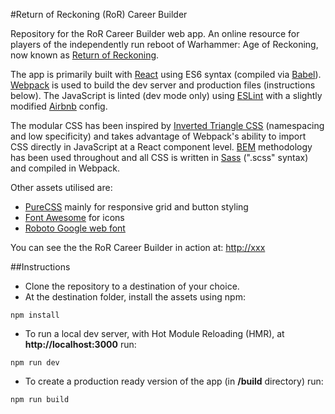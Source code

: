 #Return of Reckoning (RoR) Career Builder

Repository for the RoR Career Builder web app. An online resource for players of the independently run reboot of Warhammer: Age of Reckoning, now known as [Return of Reckoning](https://www.returnofreckoning.com/).

The app is primarily built with [React](https://facebook.github.io/react/) using ES6 syntax (compiled via [Babel](https://babeljs.io)). [Webpack](https://webpack.github.io) is used to build the dev server and production files (instructions below). The JavaScript is linted (dev mode only) using [ESLint](http://eslint.org/) with a slightly modified [Airbnb](https://github.com/airbnb/javascript/tree/master/packages/eslint-config-airbnb) config.

The modular CSS has been inspired by [Inverted Triangle CSS](http://itcss.io) (namespacing and low specificity) and takes advantage of Webpack's ability to import CSS directly in JavaScript at a React component level. [BEM](https://en.bem.info) methodology has been used throughout and all CSS is written in [Sass](http://sass-lang.com) (".scss" syntax) and compiled in Webpack.

Other assets utilised are:

- [PureCSS](http://purecss.io/) mainly for responsive grid and button styling
- [Font Awesome](http://fontawesome.io/icons/) for icons
- [Roboto Google web font](https://www.google.com/fonts/specimen/Roboto)

You can see the the RoR Career Builder in action at: [http://xxx](http://xxx)

##Instructions

- Clone the repository to a destination of your choice.
- At the destination folder, install the assets using npm:
```
npm install
```
- To run a local dev server, with Hot Module Reloading (HMR), at **http://localhost:3000** run:
```
npm run dev
```
- To create a production ready version of the app (in **/build** directory) run:
```
npm run build
```
